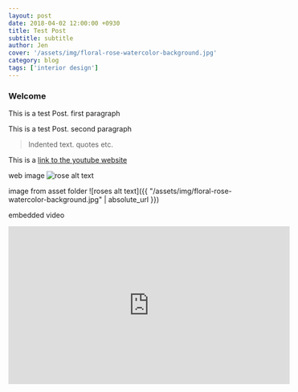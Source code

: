 ```yaml
---
layout: post
date: 2018-04-02 12:00:00 +0930
title: Test Post
subtitle: subtitle
author: Jen
cover: '/assets/img/floral-rose-watercolor-background.jpg'
category: blog
tags: ['interior design']
---
```


### Welcome

This is a test Post. first paragraph

This is a test Post. second paragraph

> Indented text. quotes etc.

This is a [link to the youtube website](https://youtube.com)

web image
![rose alt text](https://cdn.pixabay.com/photo/2016/09/03/23/18/rose-1642970_1280.jpg)

image from asset folder
![roses alt text]({{ "/assets/img/floral-rose-watercolor-background.jpg" | absolute_url }})

embedded video
<iframe width="560" height="315" src="https://www.youtube.com/embed/OoI57NeMwCc" frameborder="0" allow="autoplay; encrypted-media" allowfullscreen></iframe>
